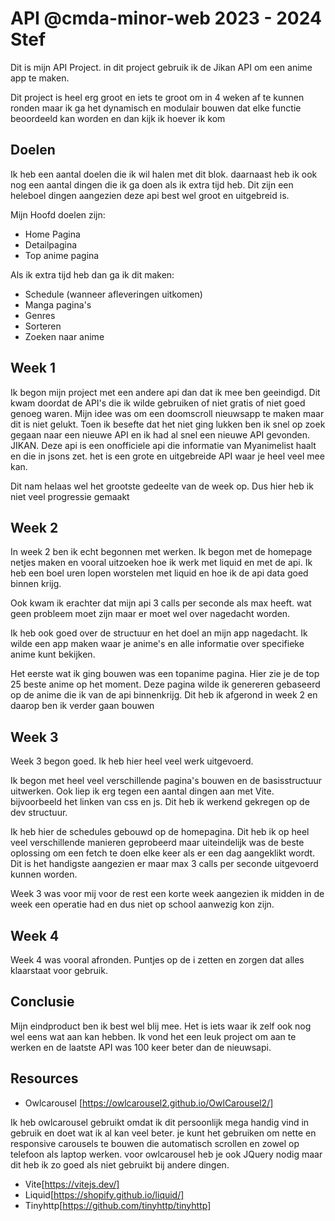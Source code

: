 # API @cmda-minor-web 2023 - 2024 Stef

Dit is mijn API Project. in dit project gebruik ik de Jikan API om een anime app te maken.

Dit project is heel erg groot en iets te groot om in 4 weken af te kunnen ronden maar ik ga het dynamisch en modulair bouwen dat elke functie beoordeeld kan worden en dan kijk ik hoever ik kom



## Doelen

Ik heb een aantal doelen die ik wil halen met dit blok. daarnaast heb ik ook nog een aantal dingen die ik ga doen als ik extra tijd heb. Dit zijn een heleboel dingen aangezien deze api best wel groot en uitgebreid is.

Mijn Hoofd doelen zijn:

* Home Pagina
* Detailpagina
* Top anime pagina

Als ik extra tijd heb dan ga ik dit maken:

* Schedule (wanneer afleveringen uitkomen)
* Manga pagina's
* Genres
* Sorteren
* Zoeken naar anime

## Week 1

Ik begon mijn project met een andere api dan dat ik mee ben geeindigd. Dit kwam doordat de API's die ik wilde gebruiken of niet gratis of niet goed genoeg waren. Mijn idee was om een doomscroll nieuwsapp te maken maar dit is niet gelukt. Toen ik besefte dat het niet ging lukken ben ik snel op zoek gegaan naar een nieuwe API en ik had al snel een nieuwe API gevonden. JIKAN. Deze api is een onofficiele api die informatie van Myanimelist haalt en die in jsons zet. het is een grote en uitgebreide API waar je heel veel mee kan.

Dit nam helaas wel het grootste gedeelte van de week op. Dus hier heb ik niet veel progressie gemaakt

## Week 2

In week 2 ben ik echt begonnen met werken. Ik begon met de homepage netjes maken en vooral uitzoeken hoe ik werk met liquid en met de api. Ik heb een boel uren lopen worstelen met liquid en hoe ik de api data goed binnen krijg.

Ook kwam ik erachter dat mijn api 3 calls per seconde als max heeft. wat geen probleem moet zijn maar er moet wel over nagedacht worden.

Ik heb ook goed over de structuur en het doel an mijn app nagedacht. Ik wilde een app maken waar je anime's en alle informatie over specifieke anime kunt bekijken. 

Het eerste wat ik ging bouwen was een topanime pagina. Hier zie je de top 25 beste anime op het moment. Deze pagina wilde ik genereren gebaseerd op de anime die ik van de api binnenkrijg. Dit heb ik afgerond in week 2 en daarop ben ik verder gaan bouwen


## Week 3

Week 3 begon goed. Ik heb hier heel veel werk uitgevoerd.

Ik begon met heel veel verschillende pagina's bouwen en de basisstructuur uitwerken. Ook liep ik erg tegen een aantal dingen aan met Vite. bijvoorbeeld het linken van css en js. Dit heb ik werkend gekregen op de dev structuur. 

Ik heb hier de schedules gebouwd op de homepagina. Dit heb ik op heel veel verschillende manieren geprobeerd maar uiteindelijk was de beste oplossing om een fetch te doen elke keer als er een dag aangeklikt wordt. Dit is het handigste aangezien er maar max 3 calls per seconde uitgevoerd kunnen worden.

Week 3 was voor mij voor de rest een korte week aangezien ik midden in de week een operatie had en dus niet op school aanwezig kon zijn.

## Week 4

Week 4 was vooral afronden. Puntjes op de i zetten en zorgen dat alles klaarstaat voor gebruik.


## Conclusie

Mijn eindproduct ben ik best wel blij mee. Het is iets waar ik zelf ook nog wel eens wat aan kan hebben.
Ik vond het een leuk project om aan te werken en de laatste API was 100 keer beter dan de nieuwsapi.


## Resources

- Owlcarousel [https://owlcarousel2.github.io/OwlCarousel2/]

Ik heb owlcarousel gebruikt omdat ik dit persoonlijk mega handig vind in gebruik en doet wat ik al kan veel beter. je kunt het gebruiken om nette en responsive carousels te bouwen die automatisch scrollen en zowel op telefoon als laptop werken.
voor owlcarousel heb je ook JQuery nodig maar dit heb ik zo goed als niet gebruikt bij andere dingen.

- Vite[https://vitejs.dev/]
- Liquid[https://shopify.github.io/liquid/]
- Tinyhttp[https://github.com/tinyhttp/tinyhttp]